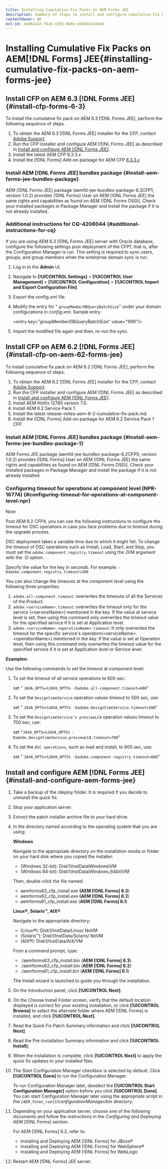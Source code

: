 ```yaml
---
title: Installing Cumulative Fix Packs on AEM Forms JEE
description: Summary of steps to install and configure Cumulative Fix Pack (CFP) on AEM Forms JEE
contentOwner: AK
exl-id: eed01a42-f4ab-4392-8b8e-eb5bbe2410a0
---
```

# Installing Cumulative Fix Packs on AEM[!DNL  Forms] JEE{#installing-cumulative-fix-packs-on-aem-forms-jee}

## Install CFP on AEM 6.3 [!DNL Forms JEE] {#install-cfp-forms-6-3}

To install the cumulative fix pack on AEM 6.3 [!DNL Forms JEE], perform the following sequence of steps.

1. To obtain the AEM 6.3 [!DNL Forms JEE] installer for the CFP, contact [Adobe Support](https://experienceleague.adobe.com/?support-solution=General&support-tab=home#support).
1. Run the CFP installer and configure AEM [!DNL Forms JEE] as described in [Install and configure AEM [!DNL Forms JEE]](#install-and-configure-aem-forms-jee).
1. Install the latest AEM CFP 6.3.3.x
1. Install the [!DNL Forms] Add-on package for AEM CFP [6.3.3.x](aem-forms-releases.md)

### Install AEM [!DNL Forms JEE] bundles package {#install-aem-forms-jee-bundles-package}

AEM [!DNL  Forms JEE] package (aemfd-jee-bundles-package-6.3CFP1; version 1.0.2) provides [!DNL Forms] User on AEM [!DNL Forms JEE] the same rights and capabilities as found on AEM [!DNL Forms OSGi]. Check your installed packages in Package Manager and install the package if it is not already installed.  

### Additional instructions for CQ-4208044 {#additional-instructions-for-cq}

If you are using AEM 6.3 [!DNL Forms JEE] server with Oracle database, configure the following settings post deployment of the CFP1, that is, after the Configuration Manager is run. This setting is required to sync users, groups, and group members when the enterprise domain sync is run. 

1. Log in to the **Admin** UI.
1. Navigate to **[!UICONTROL Settings]** > **[!UICONTROL User Management]** > **[!UICONTROL Configuration]** > **[!UICONTROL Import and Export Configuration File]**
1. Export the config.xml file.
1. Modify the entry for " `groupMemberDBQueryBatchSize`" under your domain configurations in *config.xml*. Sample entry:

   &lt;entry key="groupMemberDBQueryBatchSize" value="999"/&gt;

1. Import the modified file again and then, re-run the sync.

## Install CFP on AEM 6.2 [!DNL  Forms JEE] {#install-cfp-on-aem-62-forms-jee}

To install cumulative fix pack on AEM 6.2 [!DNL Forms JEE], perform the following sequence of steps.

1. To obtain the AEM 6.2 [!DNL Forms JEE] installer for the CFP, contact [Adobe Support](https://experienceleague.adobe.com/?support-solution=General&support-tab=home#support).
1. Run the CFP installer and configure AEM [!DNL Forms JEE] as described in [Install and configure AEM [!DNL Forms JEE]](install-cfp-aem-forms-jee.md#install-and-configure-aem-forms-jee).
1. Install AEM Hotfix 12785 version 7.0.
1. Install AEM 6.2 Service Pack 1.
1. Install the latest release-notes-aem-6-2-cumulative-fix-pack.md.
1. Install the [!DNL Forms] Add-on package for AEM 6.2 Service Pack 1 CFP.

### Install AEM [!DNL Forms JEE] bundles package {#install-aem-forms-jee-bundles-package-1}

AEM Forms JEE package (aemfd-jee-bundles-package-6.2CFP5; version 1.0.2) provides [!DNL Forms] User on AEM [!DNL Forms JEE] the same rights and capabilities as found on AEM [!DNL Forms OSGi]. Check your installed packages in Package Manager and install the package if it is not already installed.

### Configuring timeout for operations at component level (NPR-16774) {#configuring-timeout-for-operations-at-component-level-npr}

>[!NOTE]
>
>Post AEM 6.2 CFP4, you can use the following instructions to configure the timeout for DSC operations in case you face problems due to timeout during the upgrade process.

DSC deployment takes a variable time due to which it might fail. To change the timeout of DSC operations such as Install, Load, Start, and Stop, you must set the `adobe.component.registry.timeout` using the JVM argument with the -D option.

Specify the value for the key in seconds. For example: `-Dadobe.component.registry.timeout=300`

You can also change the timeouts at the component level using the following three properties:

1. `adobe.all-component.timeout`: overwrites the timeouts of all the Services of the Product.
1. `adobe.<serviceName>.timeout`: overwrites the timeout only for the service (&lt;serviceName&gt;) mentioned in the key. If the value at service level is set, then using this command only overwrites the timeout value for the specified service if it is set at Application level.
1. `adobe.<serviceName>.<operationName>.timeout`: It only overwrites the timeout for the specific service's operation(&lt;serviceName&gt;.&lt;operationName&gt;) mentioned in the key. If the value is set at Operation level, then using this command only overwrites the timeout value for the specified service if it is set at Application level or Service level.

**Examples:**

Use the following commands to set the timeout at component level:

1. To set the timeout of all service operations to 600 sec:

   set " `JAVA_OPTS=%JAVA_OPTS% -Dadobe.all-component.timeout=600`"

1. To set the `DesigntimeService` operation values timeout to 500 sec, use:

   set " `JAVA_OPTS=%JAVA_OPTS% -Dadobe.DesigntimeService.timeout=500`"

1. To set the `DesigntimeService's previewLCA` operation values timeout to 700 sec, use:

   set `"JAVA_OPTS=%JAVA_OPTS% -Dadobe.DesigntimeService.previewLCA.timeout=700`"

1. To set the `DSC operations`, such as load and install, to 600 sec, use:

   set " `JAVA_OPTS=%JAVA_OPTS% -Dadobe.component.registry.timeout=600`"

## Install and configure AEM [!DNL Forms JEE] {#install-and-configure-aem-forms-jee}

1. Take a backup of the /deploy folder. It is required if you decide to uninstall the quick fix.
1. Stop your application server.
1. Extract the patch installer archive file to your hard drive.
1. In the directory named according to the operating system that you are using:

   **Windows**

   Navigate to the appropriate directory on the installation media or folder on your hard disk where you copied the installer:

    * (Windows 32-bit): Disk1\InstData\Windows\VM
    * (Windows 64-bit): Disk1\InstData\Windows_64bit\VM

   Then, double-click the file named:

    * aemforms63_cfp_install.exe **(AEM [!DNL Forms] 6.3**) 
    * aemforms62_cfp_install.exe **(AEM [!DNL Forms] 6.2**)
    * aemforms61_cfp_install.exe (**AEM [!DNL Forms] 6.1**)

   **Linux&reg;, Solaris&trade;, AIX&reg;**

   Navigate to the appropriate directory:

    * (Linux&reg;): Disk1/InstData/Linux/ NoVM 
    * (Solaris&trade;): Disk1/InstData/Solaris/ NoVM 
    * (AIX&reg;): Disk1/InstData/AIX/VM

   From a command prompt, type:

    * ./aemforms63_cfp_install.bin (**AEM [!DNL Forms] 6.3**)
    * ./aemforms62_cfp_install.bin (**AEM [!DNL Forms] 6.2**)
    * ./aemforms61_cfp_install.bin (**AEM [!DNL Forms] 6.1**)

   The Install wizard is launched to guide you through the installation.

1. On the Introduction panel, click **[!UICONTROL Next]**.
1. On the Choose Install Folder screen, verify that the default location displayed is correct for your existing installation, or click **[!UICONTROL Browse]** to select the alternate folder where AEM [!DNL Forms] is installed, and click **[!UICONTROL Next]**.
1. Read the Quick Fix Patch Summary information and click **[!UICONTROL Next]**.
1. Read the Pre-Installation Summary information and click **[!UICONTROL Install]**.
1. When the installation is complete, click **[!UICONTROL Next]** to apply the quick fix updates to your installed files.
1. The Start Configuration Manager checkbox is selected by default. Click **[!UICONTROL Done]** to run the Configuration Manager.

   To run Configuration Manager later, deselect the **[!UICONTROL Start Configuration Manager]** option before you click **[!UICONTROL Done]**. You can start Configuration Manager later using the appropriate script in the *`[AEM_forms_root]`/configurationManager/bin* directory.

1. Depending on your application server, choose one of the following documents and follow the instructions in the *Configuring and Deploying AEM [!DNL Forms]* section.

   For AEM [!DNL Forms] 6.3, refer to:

    * Installing and Deploying AEM [!DNL Forms] for JBoss&reg;
    * Installing and Deploying AEM [!DNL Forms] for WebSphere&reg;
    * Installing and Deploying AEM [!DNL Forms] for WebLogic

1. Restart AEM [!DNL Forms] JEE server.
